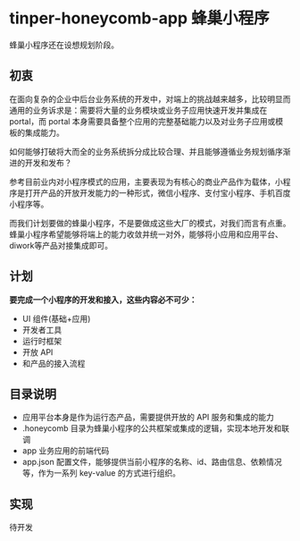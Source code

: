 # tinper-honeycomb-app 蜂巢小程序

蜂巢小程序还在设想规划阶段。

## 初衷

在面向复杂的企业中后台业务系统的开发中，对端上的挑战越来越多，比较明显而通用的业务诉求是：需要将大量的业务模块或业务子应用快速开发并集成在 portal，而 portal 本身需要具备整个应用的完整基础能力以及对业务子应用或模板的集成能力。

如何能够打破将大而全的业务系统拆分成比较合理、并且能够遵循业务规划循序渐进的开发和发布？

参考目前业内对小程序模式的应用，主要表现为有核心的商业产品作为载体，小程序是打开产品的开放开发能力的一种形式，微信小程序、支付宝小程序、手机百度小程序等。

而我们计划要做的蜂巢小程序，不是要做成这些大厂的模式，对我们而言有点重。蜂巢小程序希望能够将端上的能力收敛并统一对外，能够将小应用和应用平台、diwork等产品对接集成即可。

## 计划

**要完成一个小程序的开发和接入，这些内容必不可少：**

- UI 组件(基础+应用)
- 开发者工具
- 运行时框架
- 开放 API
- 和产品的接入流程

## 目录说明

- 应用平台本身是作为运行态产品，需要提供开放的 API 服务和集成的能力
- .honeycomb 目录为蜂巢小程序的公共框架或集成的逻辑，实现本地开发和联调
- app 业务应用的前端代码
- app.json 配置文件，能够提供当前小程序的名称、id、路由信息、依赖情况等，作为一系列 key-value 的方式进行组织。

## 实现

待开发
